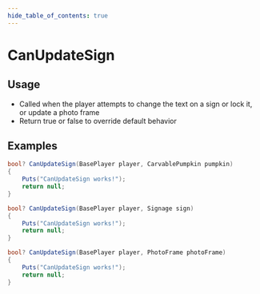 ```yaml
---
hide_table_of_contents: true
---
```


# CanUpdateSign

## Usage

* Called when the player attempts to change the text on a sign or lock it, or update a photo frame
* Return true or false to override default behavior

## Examples

```csharp title=""
bool? CanUpdateSign(BasePlayer player, CarvablePumpkin pumpkin)
{
    Puts("CanUpdateSign works!");
    return null;
}
```

```csharp title=""
bool? CanUpdateSign(BasePlayer player, Signage sign)
{
    Puts("CanUpdateSign works!");
    return null;
}
```

```csharp title=""
bool? CanUpdateSign(BasePlayer player, PhotoFrame photoFrame)
{
    Puts("CanUpdateSign works!");
    return null;
}
```
